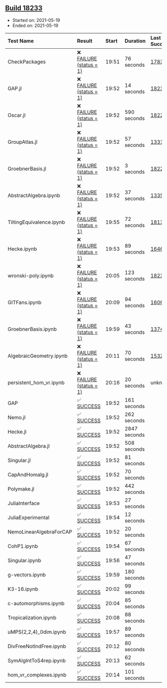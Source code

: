 ## [Build 18233](https://oscarci.mathematik.uni-kl.de/job/oscar/18233/)

* Started on: 2021-05-19
* Ended on: 2021-05-19

| Test Name    | Result | Start | Duration | Last Success | First Failure |
|:-------------|:-------|:------|:---------|:-------------|:--------------|
| CheckPackages | ❌ [FAILURE (status = 1)](https://oscarci.mathematik.uni-kl.de/job/oscar/18233/artifact/logs/build-18233/CheckPackages.log) | 19:51 | 76 seconds | [17832](https://oscarci.mathematik.uni-kl.de/job/oscar/17832/) | [17833](https://oscarci.mathematik.uni-kl.de/job/oscar/17833/) |
| GAP.jl | ❌ [FAILURE (status = 1)](https://oscarci.mathematik.uni-kl.de/job/oscar/18233/artifact/logs/build-18233/GAP.jl.log) | 19:52 | 14 seconds | [18232](https://oscarci.mathematik.uni-kl.de/job/oscar/18232/) | [18233](https://oscarci.mathematik.uni-kl.de/job/oscar/18233/) |
| Oscar.jl | ❌ [FAILURE (status = 1)](https://oscarci.mathematik.uni-kl.de/job/oscar/18233/artifact/logs/build-18233/Oscar.jl.log) | 19:52 | 590 seconds | [18228](https://oscarci.mathematik.uni-kl.de/job/oscar/18228/) | [18229](https://oscarci.mathematik.uni-kl.de/job/oscar/18229/) |
| GroupAtlas.jl | ❌ [FAILURE (status = 1)](https://oscarci.mathematik.uni-kl.de/job/oscar/18233/artifact/logs/build-18233/GroupAtlas.jl.log) | 19:52 | 57 seconds | [13311](https://oscarci.mathematik.uni-kl.de/job/oscar/13311/) | [13312](https://oscarci.mathematik.uni-kl.de/job/oscar/13312/) |
| GroebnerBasis.jl | ❌ [FAILURE (status = 1)](https://oscarci.mathematik.uni-kl.de/job/oscar/18233/artifact/logs/build-18233/GroebnerBasis.jl.log) | 19:52 | 3 seconds | [18228](https://oscarci.mathematik.uni-kl.de/job/oscar/18228/) | [18229](https://oscarci.mathematik.uni-kl.de/job/oscar/18229/) |
| AbstractAlgebra.ipynb | ❌ [FAILURE (status = 1)](https://oscarci.mathematik.uni-kl.de/job/oscar/18233/artifact/logs/build-18233/AbstractAlgebra.ipynb.log) | 19:52 | 37 seconds | [13355](https://oscarci.mathematik.uni-kl.de/job/oscar/13355/) | [13356](https://oscarci.mathematik.uni-kl.de/job/oscar/13356/) |
| TiltingEquivalence.ipynb | ❌ [FAILURE (status = 1)](https://oscarci.mathematik.uni-kl.de/job/oscar/18233/artifact/logs/build-18233/TiltingEquivalence.ipynb.log) | 19:55 | 72 seconds | [18131](https://oscarci.mathematik.uni-kl.de/job/oscar/18131/) | [18132](https://oscarci.mathematik.uni-kl.de/job/oscar/18132/) |
| Hecke.ipynb | ❌ [FAILURE (status = 1)](https://oscarci.mathematik.uni-kl.de/job/oscar/18233/artifact/logs/build-18233/Hecke.ipynb.log) | 19:53 | 89 seconds | [16463](https://oscarci.mathematik.uni-kl.de/job/oscar/16463/) | [16464](https://oscarci.mathematik.uni-kl.de/job/oscar/16464/) |
| wronski-poly.ipynb | ❌ [FAILURE (status = 1)](https://oscarci.mathematik.uni-kl.de/job/oscar/18233/artifact/logs/build-18233/wronski-poly.ipynb.log) | 20:05 | 123 seconds | [18232](https://oscarci.mathematik.uni-kl.de/job/oscar/18232/) | [18233](https://oscarci.mathematik.uni-kl.de/job/oscar/18233/) |
| GITFans.ipynb | ❌ [FAILURE (status = 1)](https://oscarci.mathematik.uni-kl.de/job/oscar/18233/artifact/logs/build-18233/GITFans.ipynb.log) | 20:09 | 94 seconds | [16068](https://oscarci.mathematik.uni-kl.de/job/oscar/16068/) | [16069](https://oscarci.mathematik.uni-kl.de/job/oscar/16069/) |
| GroebnerBasis.ipynb | ❌ [FAILURE (status = 1)](https://oscarci.mathematik.uni-kl.de/job/oscar/18233/artifact/logs/build-18233/GroebnerBasis.ipynb.log) | 19:59 | 43 seconds | [13748](https://oscarci.mathematik.uni-kl.de/job/oscar/13748/) | [13749](https://oscarci.mathematik.uni-kl.de/job/oscar/13749/) |
| AlgebraicGeometry.ipynb | ❌ [FAILURE (status = 1)](https://oscarci.mathematik.uni-kl.de/job/oscar/18233/artifact/logs/build-18233/AlgebraicGeometry.ipynb.log) | 20:11 | 70 seconds | [15322](https://oscarci.mathematik.uni-kl.de/job/oscar/15322/) | [15323](https://oscarci.mathematik.uni-kl.de/job/oscar/15323/) |
| persistent_hom_vr.ipynb | ❌ [FAILURE (status = 1)](https://oscarci.mathematik.uni-kl.de/job/oscar/18233/artifact/logs/build-18233/persistent_hom_vr.ipynb.log) | 20:16 | 20 seconds | unknown | unknown |
| GAP | ✅ [SUCCESS](https://oscarci.mathematik.uni-kl.de/job/oscar/18233/artifact/logs/build-18233/GAP.log) | 19:52 | 161 seconds |  |  |
| Nemo.jl | ✅ [SUCCESS](https://oscarci.mathematik.uni-kl.de/job/oscar/18233/artifact/logs/build-18233/Nemo.jl.log) | 19:52 | 262 seconds |  |  |
| Hecke.jl | ✅ [SUCCESS](https://oscarci.mathematik.uni-kl.de/job/oscar/18233/artifact/logs/build-18233/Hecke.jl.log) | 19:52 | 2847 seconds |  |  |
| AbstractAlgebra.jl | ✅ [SUCCESS](https://oscarci.mathematik.uni-kl.de/job/oscar/18233/artifact/logs/build-18233/AbstractAlgebra.jl.log) | 19:52 | 508 seconds |  |  |
| Singular.jl | ✅ [SUCCESS](https://oscarci.mathematik.uni-kl.de/job/oscar/18233/artifact/logs/build-18233/Singular.jl.log) | 19:52 | 81 seconds |  |  |
| CapAndHomalg.jl | ✅ [SUCCESS](https://oscarci.mathematik.uni-kl.de/job/oscar/18233/artifact/logs/build-18233/CapAndHomalg.jl.log) | 19:52 | 70 seconds |  |  |
| Polymake.jl | ✅ [SUCCESS](https://oscarci.mathematik.uni-kl.de/job/oscar/18233/artifact/logs/build-18233/Polymake.jl.log) | 19:52 | 442 seconds |  |  |
| JuliaInterface | ✅ [SUCCESS](https://oscarci.mathematik.uni-kl.de/job/oscar/18233/artifact/logs/build-18233/JuliaInterface.log) | 19:53 | 27 seconds |  |  |
| JuliaExperimental | ✅ [SUCCESS](https://oscarci.mathematik.uni-kl.de/job/oscar/18233/artifact/logs/build-18233/JuliaExperimental.log) | 19:54 | 12 seconds |  |  |
| NemoLinearAlgebraForCAP | ✅ [SUCCESS](https://oscarci.mathematik.uni-kl.de/job/oscar/18233/artifact/logs/build-18233/NemoLinearAlgebraForCAP.log) | 19:52 | 20 seconds |  |  |
| CohP1.ipynb | ✅ [SUCCESS](https://oscarci.mathematik.uni-kl.de/job/oscar/18233/artifact/logs/build-18233/CohP1.ipynb.log) | 19:54 | 67 seconds |  |  |
| Singular.ipynb | ✅ [SUCCESS](https://oscarci.mathematik.uni-kl.de/job/oscar/18233/artifact/logs/build-18233/Singular.ipynb.log) | 19:56 | 47 seconds |  |  |
| g-vectors.ipynb | ✅ [SUCCESS](https://oscarci.mathematik.uni-kl.de/job/oscar/18233/artifact/logs/build-18233/g-vectors.ipynb.log) | 19:59 | 180 seconds |  |  |
| K3-16.ipynb | ✅ [SUCCESS](https://oscarci.mathematik.uni-kl.de/job/oscar/18233/artifact/logs/build-18233/K3-16.ipynb.log) | 20:02 | 99 seconds |  |  |
| c-automorphisms.ipynb | ✅ [SUCCESS](https://oscarci.mathematik.uni-kl.de/job/oscar/18233/artifact/logs/build-18233/c-automorphisms.ipynb.log) | 20:04 | 85 seconds |  |  |
| Tropicalization.ipynb | ✅ [SUCCESS](https://oscarci.mathematik.uni-kl.de/job/oscar/18233/artifact/logs/build-18233/Tropicalization.ipynb.log) | 20:08 | 88 seconds |  |  |
| uMPS(2,2,4)_0dim.ipynb | ✅ [SUCCESS](https://oscarci.mathematik.uni-kl.de/job/oscar/18233/artifact/logs/build-18233/uMPS-2-2-4-_0dim.ipynb.log) | 19:57 | 89 seconds |  |  |
| DivFreeNotIndFree.ipynb | ✅ [SUCCESS](https://oscarci.mathematik.uni-kl.de/job/oscar/18233/artifact/logs/build-18233/DivFreeNotIndFree.ipynb.log) | 20:12 | 80 seconds |  |  |
| SymAlgIntToS4rep.ipynb | ✅ [SUCCESS](https://oscarci.mathematik.uni-kl.de/job/oscar/18233/artifact/logs/build-18233/SymAlgIntToS4rep.ipynb.log) | 20:13 | 62 seconds |  |  |
| hom_vr_complexes.ipynb | ✅ [SUCCESS](https://oscarci.mathematik.uni-kl.de/job/oscar/18233/artifact/logs/build-18233/hom_vr_complexes.ipynb.log) | 20:14 | 101 seconds |  |  |
